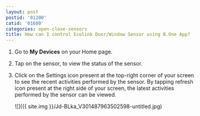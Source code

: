 ```yaml
---
layout: post
postid: '01200'
catid: '01600'
categories: open-close-sensors
title: How can I control Ecolink Door/Window Sensor using B.One App?
---
```


1. Go to **My Devices** on your Home page.

2. Tap on the sensor, to view the status of the sensor.

3. Click on the Settings icon present at the top-right corner of your screen to see the recent activities performed by the sensor. By tapping refresh icon present at the right side of your screen, the latest activities performed by the sensor can be viewed.

    ![]({{ site.img }}/Jd-BLka_V301487963502598-untitled.jpg)